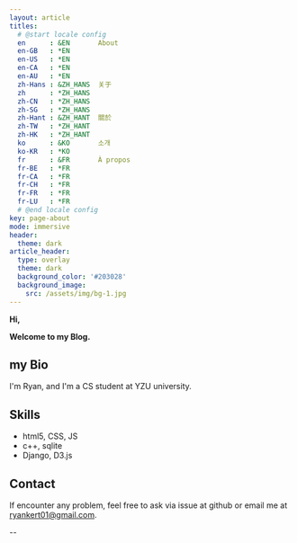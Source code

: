 ```yaml
---
layout: article
titles:
  # @start locale config
  en      : &EN       About
  en-GB   : *EN
  en-US   : *EN
  en-CA   : *EN
  en-AU   : *EN
  zh-Hans : &ZH_HANS  关于
  zh      : *ZH_HANS
  zh-CN   : *ZH_HANS
  zh-SG   : *ZH_HANS
  zh-Hant : &ZH_HANT  關於
  zh-TW   : *ZH_HANT
  zh-HK   : *ZH_HANT
  ko      : &KO       소개
  ko-KR   : *KO
  fr      : &FR       À propos
  fr-BE   : *FR
  fr-CA   : *FR
  fr-CH   : *FR
  fr-FR   : *FR
  fr-LU   : *FR
  # @end locale config
key: page-about
mode: immersive
header:
  theme: dark
article_header:
  type: overlay
  theme: dark
  background_color: '#203028'
  background_image:
    src: /assets/img/bg-1.jpg
---
```

**Hi,**

**Welcome to my Blog.**

## my Bio

I'm Ryan, and I'm a CS student at YZU university.


## Skills

- html5, CSS, JS
- c++, sqlite
- Django, D3.js



## Contact

If encounter any problem, feel free to ask via issue at github or email me at [ryankert01@gmail.com](mailto:ryankert01@gmail.com).

--
